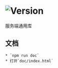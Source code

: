 # ![Version](https://img.shields.io/badge/version-12.110.32-green.svg)

服务端通用库

## 文档
    * `npm run doc`
    * 打开`doc/index.html`